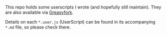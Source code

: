 This repo holds some userscripts I wrote (and hopefully still maintain). They
are also available via [Greasyfork](https://greasyfork.org/de/users/25462-izzysoft).

Details on each `*.user.js` (UserScript) can be found in its accompanying `*.md`
file, so please check there.